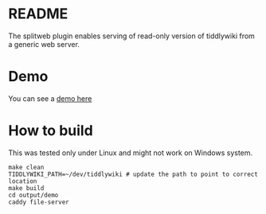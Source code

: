 # README


The splitweb plugin enables serving of read-only version of 
tiddlywiki from a generic web server.

# Demo

You can see a [demo here](https://iilyak.github.io/tiddlywiki-splitweb/)

# How to build

This was tested only under Linux and might not work on Windows system.

```
make clean 
TIDDLYWIKI_PATH=~/dev/tiddlywiki # update the path to point to correct location
make build
cd output/demo 
caddy file-server
```